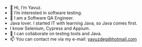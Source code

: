 - 👋 Hi, I’m Yavuz.
- 👀 I’m interested in software testing.
- 🌱 I am a Software QA Engineer.
- Java lover. I started IT with learning Java, so Java comes first.
- I know Selenium, Cypress and Appium. 
- 💞️ I can collaborate on testing tools and Java.
- 📫 You can contact me via my e-mail: yavuzdeg@hotmail.com

<!---
yavuzdeg/yavuzdeg is a ✨ special ✨ repository because its `README.md` (this file) appears on your GitHub profile.
You can click the Preview link to take a look at your changes.
--->
